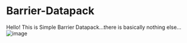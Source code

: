 # Barrier-Datapack
Hello! This is Simple Barrier Datapack...there is basically nothing else...
![image](https://github.com/user-attachments/assets/b934fde3-9cea-45ec-aae5-96cfc6b2728a)
